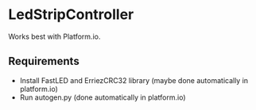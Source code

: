 # LedStripController

Works best with Platform.io.

## Requirements
  * Install FastLED and ErriezCRC32 library (maybe done automatically in platform.io)
  * Run autogen.py (done automatically in platform.io)
